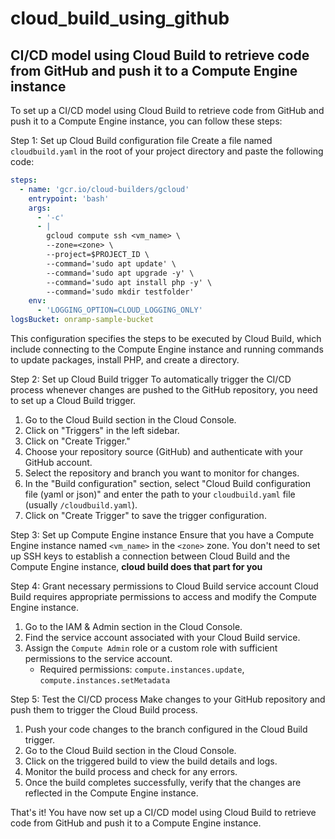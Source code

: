 # cloud_build_using_github
CI/CD model using Cloud Build to retrieve code from GitHub and push it to a Compute Engine instance
-----------------------------------------------------------------------------------------------------------------------------------------------------------------------------
To set up a CI/CD model using Cloud Build to retrieve code from GitHub and push it to a Compute Engine instance, you can follow these steps:

Step 1: Set up Cloud Build configuration file
Create a file named `cloudbuild.yaml` in the root of your project directory and paste the following code:

```yaml
steps:
  - name: 'gcr.io/cloud-builders/gcloud'
    entrypoint: 'bash'
    args:
      - '-c'
      - |
        gcloud compute ssh <vm_name> \
        --zone=<zone> \
        --project=$PROJECT_ID \
        --command='sudo apt update' \
        --command='sudo apt upgrade -y' \
        --command='sudo apt install php -y' \
        --command='sudo mkdir testfolder'
    env:
      - 'LOGGING_OPTION=CLOUD_LOGGING_ONLY'
logsBucket: onramp-sample-bucket
```

This configuration specifies the steps to be executed by Cloud Build, which include connecting to the Compute Engine instance and running commands to update packages, install PHP, and create a directory.

Step 2: Set up Cloud Build trigger
To automatically trigger the CI/CD process whenever changes are pushed to the GitHub repository, you need to set up a Cloud Build trigger.

1. Go to the Cloud Build section in the Cloud Console.
2. Click on "Triggers" in the left sidebar.
3. Click on "Create Trigger."
4. Choose your repository source (GitHub) and authenticate with your GitHub account.
5. Select the repository and branch you want to monitor for changes.
6. In the "Build configuration" section, select "Cloud Build configuration file (yaml or json)" and enter the path to your `cloudbuild.yaml` file (usually `/cloudbuild.yaml`).
7. Click on "Create Trigger" to save the trigger configuration.

Step 3: Set up Compute Engine instance
Ensure that you have a Compute Engine instance named `<vm_name>` in the `<zone>` zone. You don't need to set up SSH keys to establish a connection between Cloud Build and the Compute Engine instance, **cloud build does that part for you**

Step 4: Grant necessary permissions to Cloud Build service account
Cloud Build requires appropriate permissions to access and modify the Compute Engine instance.

1. Go to the IAM & Admin section in the Cloud Console.
2. Find the service account associated with your Cloud Build service.
3. Assign the `Compute Admin` role or a custom role with sufficient permissions to the service account.
   - Required permissions: `compute.instances.update`, `compute.instances.setMetadata`

Step 5: Test the CI/CD process
Make changes to your GitHub repository and push them to trigger the Cloud Build process.

1. Push your code changes to the branch configured in the Cloud Build trigger.
2. Go to the Cloud Build section in the Cloud Console.
3. Click on the triggered build to view the build details and logs.
4. Monitor the build process and check for any errors.
5. Once the build completes successfully, verify that the changes are reflected in the Compute Engine instance.

That's it! You have now set up a CI/CD model using Cloud Build to retrieve code from GitHub and push it to a Compute Engine instance.
